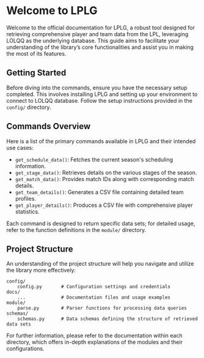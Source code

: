 # Welcome to LPLG

Welcome to the official documentation for LPLG, a robust tool designed for retrieving comprehensive player and team data from the LPL, leveraging LOLQQ as the underlying database. This guide aims to facilitate your understanding of the library’s core functionalities and assist you in making the most of its features.

## Getting Started

Before diving into the commands, ensure you have the necessary setup completed. This involves installing LPLG and setting up your environment to connect to LOLQQ database. Follow the setup instructions provided in the `config/` directory.

## Commands Overview

Here is a list of the primary commands available in LPLG and their intended use cases:

- `get_schedule_data()`: Fetches the current season's scheduling information.
- `get_stage_data()`: Retrieves details on the various stages of the season.
- `get_match_data()`: Provides match IDs along with corresponding match details.
- `get_team_details()`: Generates a CSV file containing detailed team profiles.
- `get_player_details()`: Produces a CSV file with comprehensive player statistics.

Each command is designed to return specific data sets; for detailed usage, refer to the function definitions in the `module/` directory.

## Project Structure

An understanding of the project structure will help you navigate and utilize the library more effectively:

```plaintext
config/
    config.py       # Configuration settings and credentials
docs/
    ...             # Documentation files and usage examples
module/
    parse.py        # Parser functions for processing data queries
schemas/
    schemas.py      # Data schemas defining the structure of retrieved data sets
```

For further information, please refer to the documentation within each directory, which offers in-depth explanations of the modules and their configurations.
